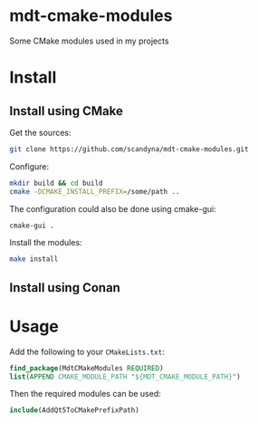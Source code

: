 # mdt-cmake-modules
Some CMake modules used in my projects

# Install

## Install using CMake

Get the sources:
```bash
git clone https://github.com/scandyna/mdt-cmake-modules.git
```

Configure:
```bash
mkdir build && cd build
cmake -DCMAKE_INSTALL_PREFIX=/some/path ..
```

The configuration could also be done using cmake-gui:
```bash
cmake-gui .
```

Install the modules:
```bash
make install
```

## Install using Conan




# Usage

Add the following to your ``CMakeLists.txt``:
```cmake
find_package(MdtCMakeModules REQUIRED)
list(APPEND CMAKE_MODULE_PATH "${MDT_CMAKE_MODULE_PATH}")
```

Then the required modules can be used:
```cmake
include(AddQt5ToCMakePrefixPath)
```
